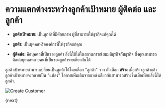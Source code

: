 <!-- add-breadcrumbs -->
# ความแตกต่างระหว่างลูกค้าเป้าหมาย ผู้ติดต่อ และลูกค้า

* **ลูกค้าเป้าหมาย**: เป็นลูกค้าที่มีศักยภาพ ผู้ที่สามารถให้ธุรกิจแก่คุณได้

* **ลูกค้า**: เป็นบุคคลหรือองค์กรที่ให้ธุรกิจแก่คุณ

* **ผู้ติดต่อ**: คือบุคคลที่เป็นของลูกค้า สิ่งนี้ใช้ได้ในสถานการณ์สมมติธุรกิจกับธุรกิจ ซึ่งคุณสามารถติดต่อบุคคลหลายคนที่เป็นของลูกค้ารายเดียวกันได้

ลูกค้าเป้าหมายสามารถเปลี่ยนเป็นลูกค้าได้โดยเลือก "ลูกค้า" จาก ตัวเลือก **สร้าง**
เมื่อสร้างลูกค้าแล้ว ลูกค้าเป้าหมายจะกลายเป็น "แปลง" โอกาสเพิ่มเติมจากแหล่งเดียวกันสามารถสร้างขึ้นเมื่อเทียบสิ่งนี้ได้ลูกค้า.

<img class="screenshot" alt="Create Customer" src="{{docs_base_url}}/assets/img/crm/lead-to-customer.gif">

{next}

